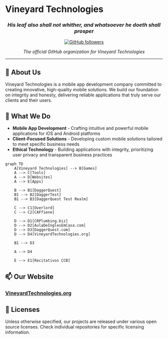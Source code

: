 #  Vineyard Technologies

<div align="center">

### _**His leaf also shall not whither, and whatsoever he doeth shall prosper**_

[![GitHub followers](https://img.shields.io/github/followers/Vineyard-Technologies?style=social)](https://github.com/Vineyard-Technologies)

*The official GitHub organization for Vineyard Technologies*

---
</div>

## 📖 About Us

Vineyard Technologies is a mobile app development company committed to creating innovative, high-quality mobile solutions. We build our foundation on integrity and honesty, delivering reliable applications that truly serve our clients and their users.

## 🌟 What We Do

- **Mobile App Development** - Crafting intuitive and powerful mobile applications for iOS and Android platforms
- **Client-Focused Solutions** - Developing custom mobile solutions tailored to meet specific business needs
- **Ethical Technology** - Building applications with integrity, prioritizing user privacy and transparent business practices

```mermaid
graph TD
    A[Vineyard Technologies] --> B[Games]
    A --> C[Tools]
    A --> D[Websites]
    A --> E[Apps]
    
    B --> B1[DaggerQuest]
    B1 --> B2[DaggerTest]
    B1 --> B3[DaggerQuest Test Realm]
    
    C --> C1[Overlord]
    C --> C2[CAFfiene]
    
    D --> D1[CRPlumbing.biz]
    D --> D2[AulaDeInglesEmCasa.com]
    D --> D3[DaggerQuest.com]
    D --> D4[VineyardTechnologies.org]

    B1 --> D3

    A --> D4
    
    E --> E1[Recitativos CCB]
```

## 📫 Our Website

### [VineyardTechnologies.org](https://VineyardTechnologies.org)

## 📄 Licenses

Unless otherwise specified, our projects are released under various open source licenses. Check individual repositories for specific licensing information.
